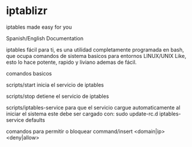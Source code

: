 iptablizr
=========

iptables made easy for you

Spanish/English Documentation

iptables fácil para ti, es una utilidad completamente programada en bash, que ocupa comandos de sistema basicos
para entornos LINUX/UNIX Like, esto lo hace potente, rapido y liviano ademas de fácil.

comandos basicos

scripts/start
inicia el servicio de iptables

scripts/stop
detiene el servicio de iptables

scripts/iptables-service
para que el servicio cargue automaticamente al iniciar el sistema
este debe ser cargado con:
sudo update-rc.d iptables-service defaults

comandos para permitir o bloquear
command/insert <name> <domain|ip> <hostname> <deny|allow>
